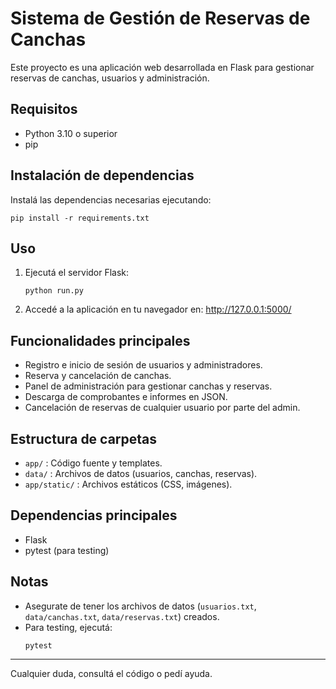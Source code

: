# Sistema de Gestión de Reservas de Canchas

Este proyecto es una aplicación web desarrollada en Flask para gestionar reservas de canchas, usuarios y administración.

## Requisitos
- Python 3.10 o superior
- pip

## Instalación de dependencias
Instalá las dependencias necesarias ejecutando:

```
pip install -r requirements.txt
```

## Uso
1. Ejecutá el servidor Flask:
   ```
   python run.py
   ```
2. Accedé a la aplicación en tu navegador en: http://127.0.0.1:5000/

## Funcionalidades principales
- Registro e inicio de sesión de usuarios y administradores.
- Reserva y cancelación de canchas.
- Panel de administración para gestionar canchas y reservas.
- Descarga de comprobantes e informes en JSON.
- Cancelación de reservas de cualquier usuario por parte del admin.

## Estructura de carpetas
- `app/` : Código fuente y templates.
- `data/` : Archivos de datos (usuarios, canchas, reservas).
- `app/static/` : Archivos estáticos (CSS, imágenes).

## Dependencias principales
- Flask
- pytest (para testing)

## Notas
- Asegurate de tener los archivos de datos (`usuarios.txt`, `data/canchas.txt`, `data/reservas.txt`) creados.
- Para testing, ejecutá:
  ```
  pytest
  ```

---

Cualquier duda, consultá el código o pedí ayuda.
